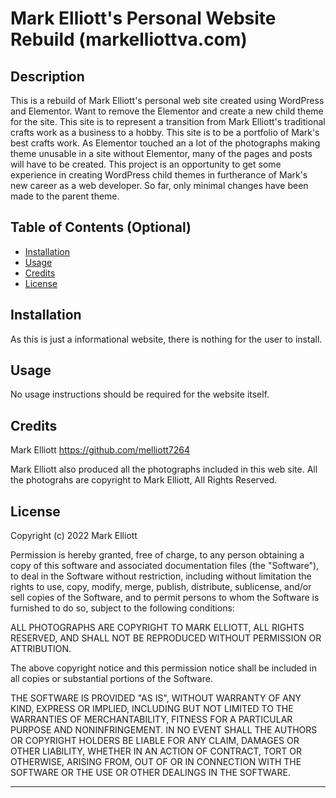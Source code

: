 # Mark Elliott's Personal Website Rebuild (markelliottva.com)

## Description

This is a rebuild of Mark Elliott's personal web site created using WordPress and Elementor. Want to remove the Elementor and create a new child theme for the site. This site is to represent a transition from Mark Elliott's traditional crafts work as a business to a hobby. This site is to be a portfolio of Mark's best crafts work. As Elementor touched an a lot of the photographs making theme unusable in a site without Elementor, many of the pages and posts will have to be created. This project is an opportunity to get some experience in creating WordPress child themes in furtherance of Mark's new career as a web developer. So far, only minimal changes have been made to the parent theme.

## Table of Contents (Optional)

- [Installation](#installation)
- [Usage](#usage)
- [Credits](#credits)
- [License](#license)

## Installation

As this is just a informational website, there is nothing for the user to install.

## Usage

No usage instructions should be required for the website itself.

## Credits

Mark Elliott https://github.com/melliott7264

Mark Elliott also produced all the photographs included in this web site. All the photograhs
are copyright to Mark Elliott, All Rights Reserved.

## License

Copyright (c) 2022 Mark Elliott

Permission is hereby granted, free of charge, to any person obtaining a copy
of this software and associated documentation files (the "Software"), to deal
in the Software without restriction, including without limitation the rights
to use, copy, modify, merge, publish, distribute, sublicense, and/or sell
copies of the Software, and to permit persons to whom the Software is
furnished to do so, subject to the following conditions:

ALL PHOTOGRAPHS ARE COPYRIGHT TO MARK ELLIOTT, ALL RIGHTS RESERVED, AND SHALL NOT BE
REPRODUCED WITHOUT PERMISSION OR ATTRIBUTION.

The above copyright notice and this permission notice shall be included in all
copies or substantial portions of the Software.

THE SOFTWARE IS PROVIDED "AS IS", WITHOUT WARRANTY OF ANY KIND, EXPRESS OR
IMPLIED, INCLUDING BUT NOT LIMITED TO THE WARRANTIES OF MERCHANTABILITY,
FITNESS FOR A PARTICULAR PURPOSE AND NONINFRINGEMENT. IN NO EVENT SHALL THE
AUTHORS OR COPYRIGHT HOLDERS BE LIABLE FOR ANY CLAIM, DAMAGES OR OTHER
LIABILITY, WHETHER IN AN ACTION OF CONTRACT, TORT OR OTHERWISE, ARISING FROM,
OUT OF OR IN CONNECTION WITH THE SOFTWARE OR THE USE OR OTHER DEALINGS IN THE
SOFTWARE.

---
